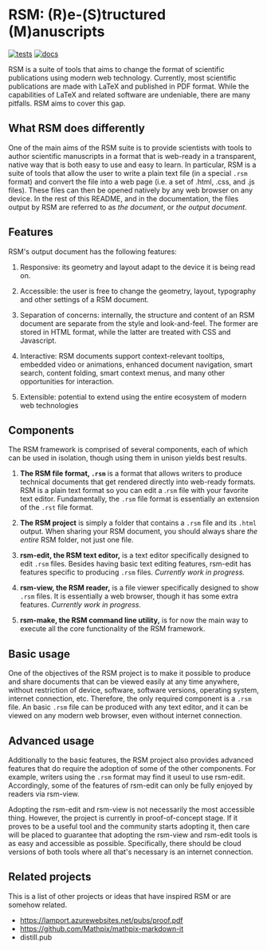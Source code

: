 # RSM: (R)e-(S)tructured (M)anuscripts

[![tests](https://github.com/leotrs/rsm/actions/workflows/test.yml/badge.svg)](https://github.com/leotrs/rsm/actions/workflows/test.yml)
[![docs](https://readthedocs.org/projects/rsm-markup/badge/?version=latest)](https://rsm-markup.readthedocs.io/en/latest/?badge=latest)

RSM is a suite of tools that aims to change the format of scientific publications using
modern web technology. Currently, most scientific publications are made with LaTeX and
published in PDF format. While the capabilities of LaTeX and related software are
undeniable, there are many pitfalls. RSM aims to cover this gap.


## What RSM does differently

One of the main aims of the RSM suite is to provide scientists with tools to author
scientific manuscripts in a format that is web-ready in a transparent, native way that
is both easy to use and easy to learn.  In particular, RSM is a suite of tools that
allow the user to write a plain text file (in a special `.rsm` format) and convert the
file into a web page (i.e. a set of .html, .css, and .js files).  These files can then
be opened natively by any web browser on any device.  In the rest of this README, and in
the documentation, the files output by RSM are referred to as *the document*, or *the
output document*.


## Features

RSM's output document has the following features:

1. Responsive: its geometry and layout adapt to the device it is being read on.

2. Accessible: the user is free to change the geometry, layout, typography and other
   settings of a RSM document.

3. Separation of concerns: internally, the structure and content of an RSM document are
   separate from the style and look-and-feel.  The former are stored in HTML format,
   while the latter are treated with CSS and Javascript.

4. Interactive: RSM documents support context-relevant tooltips, embedded video or
   animations, enhanced document navigation, smart search, content folding, smart
   context menus, and many other opportunities for interaction.

5. Extensible: potential to extend using the entire ecosystem of modern web technologies


## Components

The RSM framework is comprised of several components, each of which can be used in
isolation, though using them in unison yields best results.

1. **The RSM file format, `.rsm`** is a format that allows writers to produce technical
   documents that get rendered directly into web-ready formats. RSM is a plain text
   format so you can edit a .`rsm` file with your favorite text editor. Fundamentally,
   the `.rsm` file format is essentially an extension of the `.rst` file format.

1. **The RSM project** is simply a folder that contains a `.rsm` file and its `.html`
   output.  When sharing your RSM document, you should always share *the entire* RSM
   folder, not just one file.

2. **rsm-edit, the RSM text editor,** is a text editor specifically designed to edit
   `.rsm` files. Besides having basic text editing features, rsm-edit has features
   specific to producing `.rsm` files.  *Currently work in progress.*

3. **rsm-view, the RSM reader,** is a file viewer specifically designed to show `.rsm`
   files. It is essentially a web browser, though it has some extra features.
   *Currently work in progress.*

4. **rsm-make, the RSM command line utility,** is for now the main way to execute all the
   core functionality of the RSM framework.


## Basic usage

One of the objectives of the RSM project is to make it possible to produce and share
documents that can be viewed easily at any time anywhere, without restriction of device,
software, software versions, operating system, internet connection, etc. Therefore, the
only required component is a `.rsm` file. An basic `.rsm` file can be produced with any
text editor, and it can be viewed on any modern web browser, even without internet
connection.


## Advanced usage

Additionally to the basic features, the RSM project also provides advanced features that
do require the adoption of some of the other components. For example, writers using the
`.rsm` format may find it useul to use rsm-edit. Accordingly, some of the features of
rsm-edit can only be fully enjoyed by readers via rsm-view.

Adopting the rsm-edit and rsm-view is not necessarily the most accessible
thing. However, the project is currently in proof-of-concept stage. If it proves to be a
useful tool and the community starts adopting it, then care will be placed to guarantee
that adopting the rsm-view and rsm-edit tools is as easy and accessible as
possible. Specifically, there should be cloud versions of both tools where all that's
necessary is an internet connection.


<!-- ## Design philosophy -->

<!-- The RSM project follows a set of principles. Features are designed with these principles -->
<!-- in mind. If you think a feature could be improved, or a new feature could be -->
<!-- implemented, following these principles, please get in touch. -->

<!-- 1. RSM documents should be easily readable in any device, regardless of screen size, -->
<!--    operating system, or internet connection. -->

<!-- 2. RSM documents should ship with the source code that generated them. -->


<!-- ## Under the hood -->

<!-- -> Only show what the writer intended to show, unless the writer asks for more via -->
<!-- "details on demand" interactions. For example don't show menus, buttons, other things -->
<!-- unless the reader is hovering or selecting somehow -->


## Related projects

This is a list of other projects or ideas that have inspired RSM or are somehow related.

+ https://lamport.azurewebsites.net/pubs/proof.pdf
+ https://github.com/Mathpix/mathpix-markdown-it
+ distill.pub




<!-- # -- Remember ----------------------------------------------------------- -->

<!-- # the doctree is the model, the html/css is the view -->
<!-- # as much as possible, only use margin-bottom -->
<!-- # Use margins when pushing blocks away from each other -->
<!-- # Use padding when pushing things into their own block -->
<!-- # only use JS for complex selectors and adding/removing classes -->
<!-- # anything more complicated goes to rsm-read (exception tooltips/tree) -->


<!-- Only show what the writer intended to show, unlews the writer asks for more via "details -->
<!-- on demand" interactions. For example don't show menus, buttons, other things unless the -->
<!-- reader is hovering or selecting somehow -->

<!-- + mathematical writing should be accessible, as opposed to obfuscated by notation, -->
<!--   convention, or implicit assumption -->
<!-- + the core will NOT be extended for aesthetic purposes. All aesthetics will be handled -->
<!--   via CSS. We want to avoid a situation like LaTeX where migrating from one journal -->
<!--   template to another is a PITA -->
<!-- + learn Lean, but remember RSM is about publishing, writing, and reading, not about -->
<!--   proof checking/assisting -->
<!-- + Lean is about checking correctness, RSM is about making a proof easy to read for a human -->
<!-- + Lean is about writing/checking math, RSM is about publishing/sharing math -->
<!-- + the proof markup language (PMUL) should be writeable by hand, if at all possible -->
<!-- + quote Mason Porter: 'a proof should _always_ have accompanying prose' -->
<!-- + quote Lamport: 'get to a level where every step is obviously true, and then go one -->
<!--   level further' -->
<!-- + write a short paper for a math education or math software meeting -->
<!-- + the document should only show what the writer intended, all other bells and whistles -->
<!--   should only happen "on demand", when the reader requests them -->
<!-- + the core extensions should take care of the model, the theme should take care of the -->
<!--   view. In particular, all css and js belongs to the theme -->
<!-- + the UI should be seamless and out of your way. The user should be able to hide -->
<!--   navigations/menus/buttons and maximize screen real state to show CONTENT. -->
<!-- + from Conor: how to date/timestamp versions of a web-paper? -->
